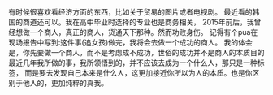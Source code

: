 有时候很喜欢看经济方面的东西，比如关于贸易的图片或者电视剧。
最近看的韩国的商道还可以。我在高中毕业时选择的专业也是商务相关，
2015年前后，我曾经想做一个商人，真正的商人，货通天下那种。然而功败身伤。
记得有个pua在现场报告中写到:这件事(追女孩)做完，我将会去做一个成功的商人。
我的体会是，你先要做一个商人，而不是考虑成不成功，世俗的成功并不是商人的本质目的
最近几年我所做的事，我所领悟到的，并不应该去成为一个什么人，那只是一种标签，
而是要去发现自己本来是什么人，这更加接近你所以为人的本质。也是你区别于他人的，更加纯粹的真我。
